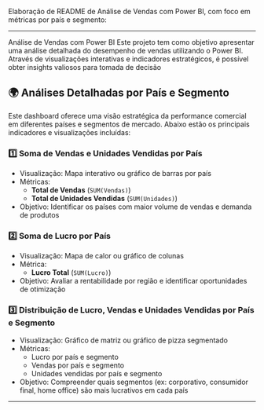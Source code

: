 

Elaboração de README de Análise de Vendas com Power BI, com foco em métricas por país e segmento:

---

Análise de Vendas com Power BI
Este projeto tem como objetivo apresentar uma análise detalhada do desempenho de vendas utilizando o Power BI. Através de visualizações interativas e indicadores estratégicos, é possível obter insights valiosos para tomada de decisão

## 🌍 Análises Detalhadas por País e Segmento

Este dashboard oferece uma visão estratégica da performance comercial em diferentes países e segmentos de mercado. Abaixo estão os principais indicadores e visualizações incluídas:

### 1️⃣ **Soma de Vendas e Unidades Vendidas por País**

- Visualização: Mapa interativo ou gráfico de barras por país
- Métricas:
  - **Total de Vendas** (`SUM(Vendas)`)
  - **Total de Unidades Vendidas** (`SUM(Unidades)`)
- Objetivo: Identificar os países com maior volume de vendas e demanda de produtos

### 2️⃣ **Soma de Lucro por País**

- Visualização: Mapa de calor ou gráfico de colunas
- Métrica:
  - **Lucro Total** (`SUM(Lucro)`)
- Objetivo: Avaliar a rentabilidade por região e identificar oportunidades de otimização

### 3️⃣ **Distribuição de Lucro, Vendas e Unidades Vendidas por País e Segmento**

- Visualização: Gráfico de matriz ou gráfico de pizza segmentado
- Métricas:
  - Lucro por país e segmento
  - Vendas por país e segmento
  - Unidades vendidas por país e segmento
- Objetivo: Compreender quais segmentos (ex: corporativo, consumidor final, home office) são mais lucrativos em cada país

---

